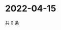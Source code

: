 # 2022-04-15

共 0 条

<!-- BEGIN WEIBO -->
<!-- 最后更新时间 Fri Apr 15 2022 18:01:27 GMT+0800 (China Standard Time) -->

<!-- END WEIBO -->
